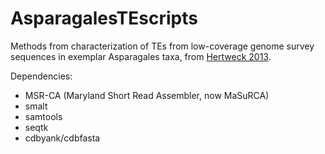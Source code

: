 AsparagalesTEscripts
====================

Methods from characterization of TEs from low-coverage genome survey sequences in exemplar Asparagales taxa, from [Hertweck 2013](http://www.nrcresearchpress.com/doi/abs/10.1139/gen-2013-0042).

Dependencies:
* MSR-CA (Maryland Short Read Assembler, now MaSuRCA)
* smalt
* samtools
* seqtk
* cdbyank/cdbfasta

